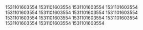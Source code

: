 1531101603554
1531101603554
1531101603554
1531101603554
1531101603554
1531101603554
1531101603554
1531101603554
1531101603554
1531101603554
1531101603554
1531101603554
1531101603554
1531101603554
1531101603554